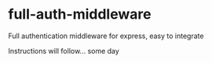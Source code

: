 # full-auth-middleware
Full authentication middleware for express, easy to integrate

Instructions will follow... some day
